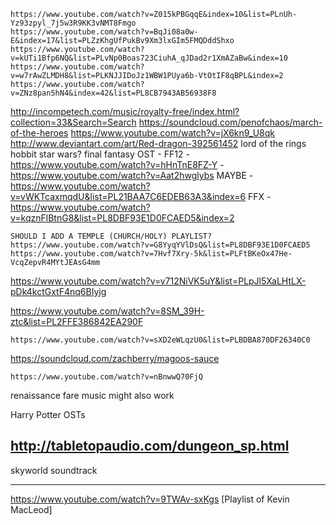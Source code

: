 	https://www.youtube.com/watch?v=Z015kPBGqqE&index=10&list=PLnUh-Yz93zpyl_7j5w3R9KK3vNMT8Fmgo
	https://www.youtube.com/watch?v=BqJi08a0w-E&index=17&list=PLZzKhgUfPukBv9Xm3lxGIm5FMQDddShxo
	https://www.youtube.com/watch?v=kUTi1Bfp6NQ&list=PLvNp0Boas723CiuhA_qJDad2r1XmAZaBw&index=10
	https://www.youtube.com/watch?v=w7rAwZLMDH8&list=PLKNJJIDoJz1WBW1PUya6b-VtOtIF8qBPL&index=2
	https://www.youtube.com/watch?v=ZNz8pan5hN4&index=42&list=PL8CB7943AB56938F8
http://incompetech.com/music/royalty-free/index.html?collection=33&Search=Search
	https://soundcloud.com/penofchaos/march-of-the-heroes
https://www.youtube.com/watch?v=jX6kn9_U8qk
http://www.deviantart.com/art/Red-dragon-392561452
	lord of the rings
hobbit
star wars?
	final fantasy OST - FF12 - https://www.youtube.com/watch?v=hHnTnE8FZ-Y - https://www.youtube.com/watch?v=Aat2hwglybs
	MAYBE - https://www.youtube.com/watch?v=vWKTcaxmqdU&list=PL21BAA7C6EDEB63A3&index=6
	FFX -https://www.youtube.com/watch?v=kqznFlBtnG8&list=PL8DBF93E1D0FCAED5&index=2

	SHOULD I ADD A TEMPLE (CHURCH/HOLY) PLAYLIST? https://www.youtube.com/watch?v=G8YyqYVlDsQ&list=PL8DBF93E1D0FCAED5
	https://www.youtube.com/watch?v=7Hvf7Xry-5k&list=PLFtBKeOx47He-VcqZepvR4MYtJEAsG4mm

https://www.youtube.com/watch?v=v712NiVK5uY&list=PLpJl5XaLHtLX-pDk4kctGxtF4nq6BIyjg

https://www.youtube.com/watch?v=8SM_39H-ztc&list=PL2FFE386842EA290F

	https://www.youtube.com/watch?v=sXD2eWLqzU0&list=PLBDBA870DF26340C0

https://soundcloud.com/zachberry/magoos-sauce

	https://www.youtube.com/watch?v=nBnwwQ70FjQ

renaissance fare music might also work

Harry Potter OSTs

http://tabletopaudio.com/dungeon_sp.html
----------------------------

skyworld soundtrack

----------------------

https://www.youtube.com/watch?v=9TWAv-sxKgs [Playlist of Kevin MacLeod]